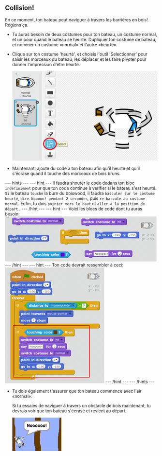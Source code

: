 ## Collision!

En ce moment, ton bateau peut naviguer à travers les barrières en bois! Réglons ça.

+ Tu auras besoin de deux costumes pour ton bateau, un costume normal, et un pour quand le bateau se heurte. Dupliquer ton costume de bateau, et nommer un costume «normal» et l'autre «heurté».

+ Clique sur ton costume 'heurté', et choisis l'outil 'Selectionner' pour saisir les morceaux du bateau, les déplacer et les faire pivoter pour donner l'impression d'être heurté.
    
    ![screenshot](images/boat-hit-costume.png)

+ Maintenant, ajoute du code à ton bateau afin qu'il heurte et qu'il s'écrase quand il touche des morceaux de bois bruns.

\--- hints \--- \--- hint \--- Il faudra shouter le code dedans ton bloc `indéfiniment` pour que ton code continue à verifier si le bateau s'est heurté. `Si` le bateau `touche` la burn du boiswood, il faudra `basculer sur le costume heurté`, `dire Noooon! pendant 2 secondes`, puis `re-bascule au costume normal`. Enfin, tu dois `pointer vers le haut` et `aller à la position de départ` . \--- /hint \--- \--- hint \--- Voici les blocs de code dont tu auras besoin: ![screenshot](images/boat-hit-blocks.png) \--- /hint \--- \--- hint \--- Ton code devrait ressembler à ceci: ![screenshot](images/boat-hit-code.png) \--- /hint \--- \--- /hints \---

+ Tu dois également t'assurer que ton bateau commence avec l'air «normal».
    
    Si tu essaies de naviguer à travers un obstacle de bois maintenant, tu devrais voir que ton bateau s'écrase et revient au départ.
    
    ![screenshot](images/boat-crash.png)